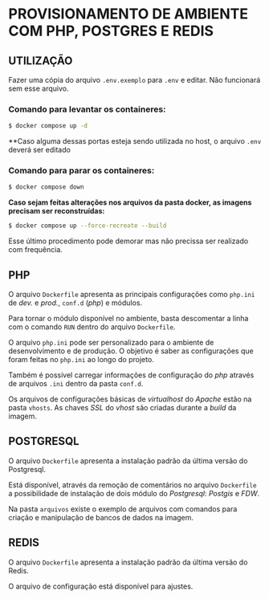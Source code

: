 # PROVISIONAMENTO DE AMBIENTE COM PHP, POSTGRES E REDIS

## UTILIZAÇÃO

Fazer uma cópia do arquivo ```.env.exemplo``` para ```.env``` e editar. Não funcionará sem esse arquivo.

### Comando para levantar os containeres:

```bash
$ docker compose up -d
```
**Caso alguma dessas portas esteja sendo utilizada no host, o arquivo ```.env``` deverá ser editado

### Comando para parar os containeres:

```bash
$ docker compose down
```

**Caso sejam feitas alterações nos arquivos da pasta docker, as imagens precisam ser reconstruídas:**

```bash
$ docker compose up --force-recreate --build
```

Esse último procedimento pode demorar mas não precissa ser realizado com frequência.


## PHP

O arquivo ```Dockerfile``` apresenta as principais configurações como ```php.ini``` de *dev.* e *prod.*, ```conf.d``` (*php*) e módulos.

Para tornar o módulo disponível no ambiente, basta descomentar a linha com o comando ```RUN``` dentro do arquivo ```Dockerfile```.

O arquivo ```php.ini``` pode ser personalizado para o ambiente de desenvolvimento e de produção. O objetivo é saber as configurações que foram feitas no ```php.ini``` ao longo do projeto.

Também é possível carregar informações de configuração do *php* através de arquivos ```.ini``` dentro da pasta ```conf.d```.

Os arquivos de configurações básicas de *virtualhost* do *Apache* estão na pasta ```vhosts```. As chaves *SSL* do *vhost* são criadas durante a *build* da imagem.

## POSTGRESQL

O arquivo ```Dockerfile``` apresenta a instalação padrão da última versão do Postgresql.

Está disponível, através da remoção de comentários no arquivo ```Dockerfile``` a possibilidade de instalação de dois módulo do *Postgresql*: *Postgis* e *FDW*.

Na pasta ```arquivos``` existe o exemplo de arquivos com comandos para criação e manipulação de bancos de dados na imagem.

## REDIS

O arquivo ```Dockerfile``` apresenta a instalação padrão da última versão do Redis.

O arquivo de configuração está disponível para ajustes.

